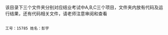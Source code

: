 该目录下三个文件夹分别对应结业考试中A,B,C三个项目，文件夹内放有代码及运行结果，还有代码相关文件，请老师注意审阅和查看
                                                                                       
                                                                                       工号：15785 姓名：彭宇
